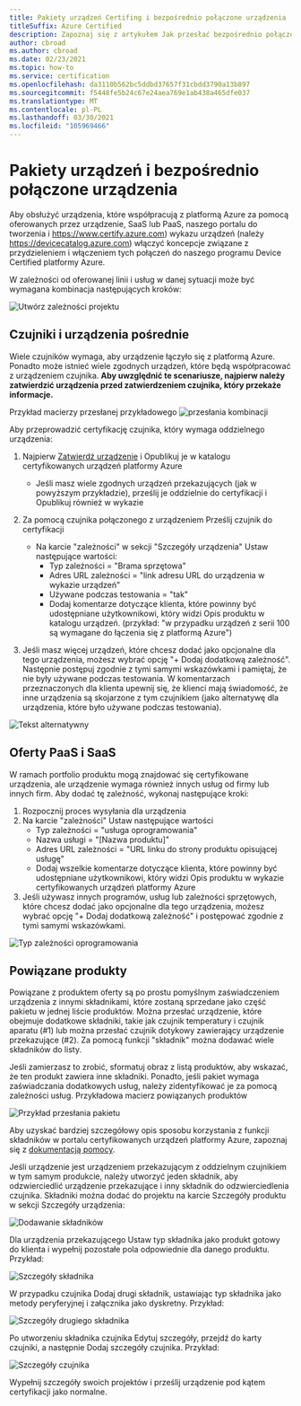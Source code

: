 ```yaml
---
title: Pakiety urządzeń Certifing i bezpośrednio połączone urządzenia
titleSuffix: Azure Certified
description: Zapoznaj się z artykułem Jak przesłać bezpośrednio połączone urządzenie w celu certyfikacji.
author: cbroad
ms.author: cbroad
ms.date: 02/23/2021
ms.topic: how-to
ms.service: certification
ms.openlocfilehash: da3110b562bc5ddbd37657f31cbdd3790a13b897
ms.sourcegitcommit: f5448fe5b24c67e24aea769e1ab438a465dfe037
ms.translationtype: MT
ms.contentlocale: pl-PL
ms.lasthandoff: 03/30/2021
ms.locfileid: "105969466"
---
```

# <a name="device-bundles-and-indirectly-connected-devices"></a>Pakiety urządzeń i bezpośrednio połączone urządzenia

Aby obsłużyć urządzenia, które współpracują z platformą Azure za pomocą oferowanych przez urządzenie, SaaS lub PaaS, naszego portalu do tworzenia i https://www.certify.azure.com) wykazu urządzeń (należy https://devicecatalog.azure.com) włączyć koncepcje związane z przydzieleniem i włączeniem tych połączeń do naszego programu Device Certified platformy Azure.

W zależności od oferowanej linii i usług w danej sytuacji może być wymagana kombinacja następujących kroków:


![Utwórz zależności projektu](./media/indirect-connected-device/picture-1.png )
## <a name="sensors-and-indirect-devices"></a>Czujniki i urządzenia pośrednie
Wiele czujników wymaga, aby urządzenie łączyło się z platformą Azure. Ponadto może istnieć wiele zgodnych urządzeń, które będą współpracować z urządzeniem czujnika. **Aby uwzględnić te scenariusze, najpierw należy zatwierdzić urządzenia przed zatwierdzeniem czujnika, który przekaże informacje.**

Przykład macierzy przesłanej przykładowego ![ przesłania kombinacji](./media/indirect-connected-device/picture-2.png )

Aby przeprowadzić certyfikację czujnika, który wymaga oddzielnego urządzenia:
1.  Najpierw [Zatwierdź urządzenie](https://certify.azure.com) i Opublikuj je w katalogu certyfikowanych urządzeń platformy Azure
    - Jeśli masz wiele zgodnych urządzeń przekazujących (jak w powyższym przykładzie), prześlij je oddzielnie do certyfikacji i Opublikuj również w wykazie
2.  Za pomocą czujnika połączonego z urządzeniem Prześlij czujnik do certyfikacji
    * Na karcie "zależności&quot; w sekcji &quot;Szczegóły urządzenia&quot; Ustaw następujące wartości:
        * Typ zależności = &quot;Brama sprzętowa&quot;
        * Adres URL zależności = &quot;link adresu URL do urządzenia w wykazie urządzeń&quot;
        * Używane podczas testowania = &quot;tak&quot;
        * Dodaj komentarze dotyczące klienta, które powinny być udostępniane użytkownikowi, który widzi Opis produktu w katalogu urządzeń. (przykład: &quot;w przypadku urządzeń z serii 100 są wymagane do łączenia się z platformą Azure")

3.  Jeśli masz więcej urządzeń, które chcesz dodać jako opcjonalne dla tego urządzenia, możesz wybrać opcję "+ Dodaj dodatkową zależność". Następnie postępuj zgodnie z tymi samymi wskazówkami i pamiętaj, że nie były używane podczas testowania. W komentarzach przeznaczonych dla klienta upewnij się, że klienci mają świadomość, że inne urządzenia są skojarzone z tym czujnikiem (jako alternatywę dla urządzenia, które było używane podczas testowania).

![Tekst alternatywny](./media/indirect-connected-device/picture-3.png "Typ zależności sprzętowej")

## <a name="paas-and-saas-offerings"></a>Oferty PaaS i SaaS
W ramach portfolio produktu mogą znajdować się certyfikowane urządzenia, ale urządzenie wymaga również innych usług od firmy lub innych firm. Aby dodać tę zależność, wykonaj następujące kroki:
1. Rozpocznij proces wysyłania dla urządzenia
2. Na karcie "zależności" Ustaw następujące wartości
    - Typ zależności = "usługa oprogramowania"
    - Nazwa usługi = "[Nazwa produktu]"
    - Adres URL zależności = "URL linku do strony produktu opisującej usługę"
    - Dodaj wszelkie komentarze dotyczące klienta, które powinny być udostępniane użytkownikowi, który widzi Opis produktu w wykazie certyfikowanych urządzeń platformy Azure
3. Jeśli używasz innych programów, usług lub zależności sprzętowych, które chcesz dodać jako opcjonalne dla tego urządzenia, możesz wybrać opcję "+ Dodaj dodatkową zależność" i postępować zgodnie z tymi samymi wskazówkami.

![Typ zależności oprogramowania](./media/indirect-connected-device/picture-4.png )

## <a name="bundled-products"></a>Powiązane produkty
Powiązane z produktem oferty są po prostu pomyślnym zaświadczeniem urządzenia z innymi składnikami, które zostaną sprzedane jako część pakietu w jednej liście produktów. Można przesłać urządzenie, które obejmuje dodatkowe składniki, takie jak czujnik temperatury i czujnik aparatu (#1) lub można przesłać czujnik dotykowy zawierający urządzenie przekazujące (#2). Za pomocą funkcji "składnik" można dodawać wiele składników do listy.

Jeśli zamierzasz to zrobić, sformatuj obraz z listą produktów, aby wskazać, że ten produkt zawiera inne składniki.  Ponadto, jeśli pakiet wymaga zaświadczania dodatkowych usług, należy zidentyfikować je za pomocą zależności usług.
Przykładowa macierz powiązanych produktów

![Przykład przesłania pakietu](./media/indirect-connected-device/picture-5.png )

Aby uzyskać bardziej szczegółowy opis sposobu korzystania z funkcji składników w portalu certyfikowanych urządzeń platformy Azure, zapoznaj się z [dokumentacją pomocy](./how-to-using-the-components-feature.md). 

Jeśli urządzenie jest urządzeniem przekazującym z oddzielnym czujnikiem w tym samym produkcie, należy utworzyć jeden składnik, aby odzwierciedlić urządzenie przekazujące i inny składnik do odzwierciedlenia czujnika. Składniki można dodać do projektu na karcie Szczegóły produktu w sekcji Szczegóły urządzenia:

![Dodawanie składników](./media/indirect-connected-device/picture-6.png )

Dla urządzenia przekazującego Ustaw typ składnika jako produkt gotowy do klienta i wypełnij pozostałe pola odpowiednie dla danego produktu. Przykład:

![Szczegóły składnika](./media/indirect-connected-device/picture-7.png )

W przypadku czujnika Dodaj drugi składnik, ustawiając typ składnika jako metody peryferyjnej i załącznika jako dyskretny. Przykład:

![Szczegóły drugiego składnika](./media/indirect-connected-device/picture-8.png )

Po utworzeniu składnika czujnika Edytuj szczegóły, przejdź do karty czujniki, a następnie Dodaj szczegóły czujnika. Przykład:

![Szczegóły czujnika](./media/indirect-connected-device/picture-9.png )

Wypełnij szczegóły swoich projektów i prześlij urządzenie pod kątem certyfikacji jako normalne.


